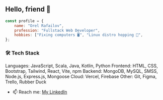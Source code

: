 ## Hello, friend 👋

```javascript
const profile = {
    name: "Orel Rafailov",
    profession: "Fullstack Web Developer",
    hobbies: ["Fixing computers 🖥️", "Linux distro hopping 🐧",
};
```

### 🛠️ Tech Stack
Languages: JavaScript, Scala, Java, Kotlin, Python
Frontend: HTML, CSS, Bootstrap, Tailwind, React, Vite, npm
Backend: MongoDB, MySQL, SMSS, Node.js, Express.js, Mongoose
Cloud: Vercel, Firebase
Other: Git, Figma, Trello, Rubber Duck

- 📫 Reach me: [My LinkedIn](https://www.linkedin.com/in/orel-rafailov/)

